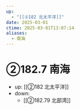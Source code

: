 ```yaml
---
up:
  - "[[②182 北太平洋]]"
date: 2025-03-01
ctime: 2025-03-01T13:07:14
aliases:
  - 南海
---
```


# ②182.7 南海

- up: [[②182 北太平洋]]
- down:	
	- [[②182.79 北部湾]]
	

